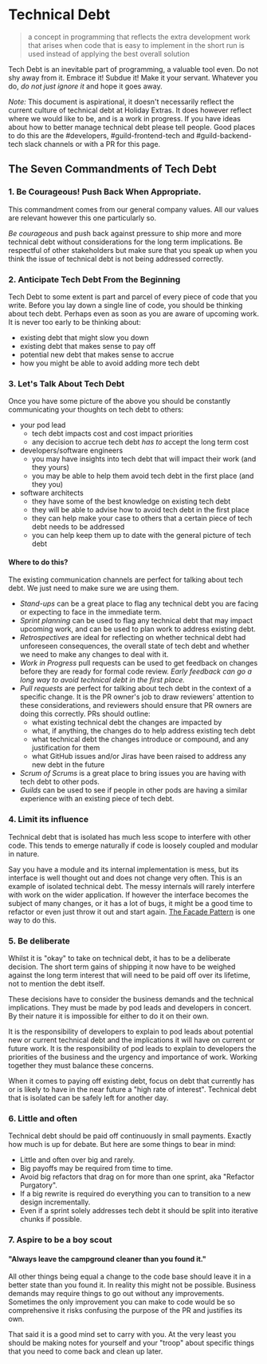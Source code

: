 # Technical Debt

> a concept in programming that reflects the extra development work that arises when code that is easy to implement in the short run is used instead of applying the best overall solution

Tech Debt is an inevitable part of programming, a valuable tool even. Do not shy away from it. Embrace it! Subdue it! Make it your servant. Whatever you do, *do not just ignore it* and hope it goes away.

*Note:* This document is aspirational, it doesn't necessarily reflect the current culture of technical debt at Holiday Extras. It does however reflect where we would like to be, and is a work in progress. If you have ideas about how to better manage technical debt please tell people. Good places to do this are the #developers, #guild-frontend-tech and #guild-backend-tech slack channels or with a PR for this page.

## The Seven Commandments of Tech Debt

### 1. Be Courageous! Push Back When Appropriate.

This commandment comes from our general company values. All our values are relevant however this one particularly so.

*Be courageous* and push back against pressure to ship more and more technical debt without considerations for the long term implications. Be respectful of other stakeholders but make sure that you speak up when you think the issue of technical debt is not being addressed correctly.

### 2. Anticipate Tech Debt From the Beginning

Tech Debt to some extent is part and parcel of every piece of code that you write. Before you lay down a single line of code, you should be thinking about tech debt. Perhaps even as soon as you are aware of upcoming work. It is never too early to be thinking about:

* existing debt that might slow you down
* existing debt that makes sense to pay off
* potential new debt that makes sense to accrue
* how you might be able to avoid adding more tech debt

### 3. Let's Talk About Tech Debt

Once you have some picture of the above you should be constantly communicating your thoughts on tech debt to others:

* your pod lead
  * tech debt impacts cost and cost impact priorities
  * any decision to accrue tech debt *has to* accept the long term cost
* developers/software engineers
  * you may have insights into tech debt that will impact their work (and they yours)
  * you may be able to help them avoid tech debt in the first place (and they you)
* software architects
  * they have some of the best knowledge on existing tech debt
  * they will be able to advise how to avoid tech debt in the first place
  * they can help make your case to others that a certain piece of tech debt needs to be addressed
  * you can help keep them up to date with the general picture of tech debt

#### Where to do this?

The existing communication channels are perfect for talking about tech debt. We just need to make sure we are using them.

* *Stand-ups* can be a great place to flag any technical debt you are facing or expecting to face in the immediate term.
* *Sprint planning* can be used to flag any technical debt that may impact upcoming work, and can be used to plan work to address existing debt.
* *Retrospectives* are ideal for reflecting on whether technical debt had unforeseen consequences, the overall state of tech debt and whether we need to make any changes to deal with it.
* *Work in Progress* pull requests can be used to get feedback on changes before they are ready for formal code review. *Early feedback can go a long way to avoid technical debt in the first place.*
* *Pull requests* are perfect for talking about tech debt in the context of a specific change. It is the PR owner's job to draw reviewers' attention to these considerations, and reviewers should ensure that PR owners are doing this correctly. PRs should outline:
  * what existing technical debt the changes are impacted by
  * what, if anything, the changes do to help address existing tech debt
  * what technical debt the changes introduce or compound, and any justification for them
  * what GitHub issues and/or Jiras have been raised to address any new debt in the future
* *Scrum of Scrums* is a great place to bring issues you are having with tech debt to other pods.
* *Guilds* can be used to see if people in other pods are having a similar experience with an existing piece of tech debt.

### 4. Limit its influence

Technical debt that is isolated has much less scope to interfere with other code. This tends to emerge naturally if code is loosely coupled and modular in nature.

Say you have a module and its internal implementation is mess, but its interface is well thought out and does not change very often. This is an example of isolated technical debt. The messy internals will rarely interfere with work on the wider application. If however the interface becomes the subject of many changes, or it has a lot of bugs, it might be a good time to refactor or even just throw it out and start again. [The Facade Pattern](https://en.wikipedia.org/wiki/Facade_pattern) is one way to do this.

### 5. Be deliberate

Whilst it is "okay" to take on technical debt, it has to be a deliberate decision. The short term gains of shipping it now have to be weighed against the long term interest that will need to be paid off over its lifetime, not to mention the debt itself.

These decisions have to consider the business demands and the technical implications. They must be made by pod leads and developers in concert. By their nature it is impossible for either to do it on their own.

It is the responsibility of developers to explain to pod leads about potential new or current technical debt and the implications it will have on current or future work. It is the responsibility of pod leads to explain to developers the priorities of the business and the urgency and importance of work. Working together they must balance these concerns.

When it comes to paying off existing debt, focus on debt that currently has or is likely to have in the near future a "high rate of interest". Technical debt that is isolated can be safely left for another day.

### 6. Little and often

Technical debt should be paid off continuously in small payments. Exactly how much is up for debate. But here are some things to bear in mind:

* Little and often over big and rarely.
* Big payoffs may be required from time to time.
* Avoid big refactors that drag on for more than one sprint, aka "Refactor Purgatory".
* If a big rewrite is required do everything you can to transition to a new design incrementally.
* Even if a sprint solely addresses tech debt it should be split into iterative chunks if possible.

### 7. Aspire to be a boy scout

#### "Always leave the campground cleaner than you found it."

All other things being equal a change to the code base should leave it in a better state than you found it. In reality this might not be possible. Business demands may require things to go out without any improvements. Sometimes the only improvement you can make to code would be so comprehensive it risks confusing the purpose of the PR and justifies its own.

That said it is a good mind set to carry with you. At the very least you should be making notes for yourself and your "troop" about specific things that you need to come back and clean up later.
